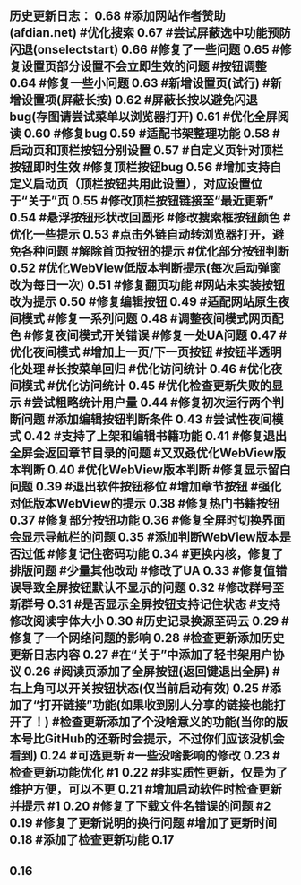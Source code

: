 历史更新日志：
0.68
#添加网站作者赞助(afdian.net)
#优化搜索
0.67
#尝试屏蔽选中功能预防闪退(onselectstart)
0.66
#修复了一些问题
0.65
#修复设置页部分设置不会立即生效的问题
#按钮调整
0.64
#修复一些小问题
0.63
#新增设置页(试行)
#新增设置项(屏蔽长按)
0.62
#屏蔽长按以避免闪退bug(存图请尝试菜单以浏览器打开)
0.61
#优化全屏阅读
0.60
#修复bug
0.59
#适配书架整理功能
0.58
#启动页和顶栏按钮分别设置
0.57
#自定义页针对顶栏按钮即时生效
#修复顶栏按钮bug
0.56
#增加支持自定义启动页（顶栏按钮共用此设置），对应设置位于“关于”页
0.55
#修改顶栏按钮链接至“最近更新”
0.54
#悬浮按钮形状改回圆形
#修改搜索框按钮颜色
#优化一些提示
0.53
#点击外链自动转浏览器打开，避免各种问题
#解除首页按钮的提示
#优化部分按钮判断
0.52
#优化WebView低版本判断提示(每次启动弹窗改为每日一次)
0.51
#修复翻页功能
#网站未实装按钮改为提示
0.50
#修复编辑按钮
0.49
#适配网站原生夜间模式
#修复一系列问题
0.48
#调整夜间模式网页配色
#修复夜间模式开关错误
#修复一处UA问题
0.47
#优化夜间模式
#增加上一页/下一页按钮
#按钮半透明化处理
#长按菜单回归
#优化访问统计
0.46
#优化夜间模式
#优化访问统计
0.45
#优化检查更新失败的显示
#尝试粗略统计用户量
0.44
#修复初次运行两个判断问题
#添加编辑按钮判断条件
0.43
#尝试性夜间模式
0.42
#支持了上架和编辑书籍功能
0.41
#修复退出全屏会返回章节目录的问题
#又双叒优化WebView版本判断
0.40
#优化WebView版本判断
#修复显示留白问题
0.39
#退出软件按钮移位
#增加章节按钮
#强化对低版本WebView的提示
0.38
#修复热门书籍按钮
0.37
#修复部分按钮功能
0.36
#修复全屏时切换界面会显示导航栏的问题
0.35
#添加判断WebView版本是否过低
#修复记住密码功能
0.34
#更换内核，修复了排版问题
#少量其他改动
#修改了UA
0.33
#修复值错误导致全屏按钮默认不显示的问题
0.32
#修改群号至新群号
0.31
#是否显示全屏按钮支持记住状态
#支持修改阅读字体大小
0.30
#历史记录换源至码云
0.29
#修复了一个网络问题的影响
0.28
#检查更新添加历史更新日志内容
0.27
#在“关于”中添加了轻书架用户协议
0.26
#阅读页添加了全屏按钮(返回键退出全屏)
#右上角可以开关按钮状态(仅当前启动有效)
0.25
#添加了“打开链接”功能(如果收到别人分享的链接也能打开了！)
#检查更新添加了个没啥意义的功能(当你的版本号比GitHub的还新时会提示，不过你们应该没机会看到)
0.24
#可选更新
#一些没啥影响的修改
0.23
#检查更新功能优化 #1 
0.22
#非实质性更新，仅是为了维护方便，可以不更
0.21
#增加启动软件时检查更新并提示 #1 
0.20
#修复了下载文件名错误的问题 #2 
0.19
#修复了更新说明的换行问题
#增加了更新时间
0.18
#添加了检查更新功能
0.17
-
0.16
-
